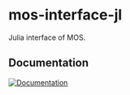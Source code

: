 # mos-interface-jl

Julia interface of MOS.

## Documentation

[![Documentation](https://github.com/Fuinn/mos-interface-jl/actions/workflows/documentation.yml/badge.svg?branch=master)](https://Fuinn.github.io/mos-interface-jl/dev)


